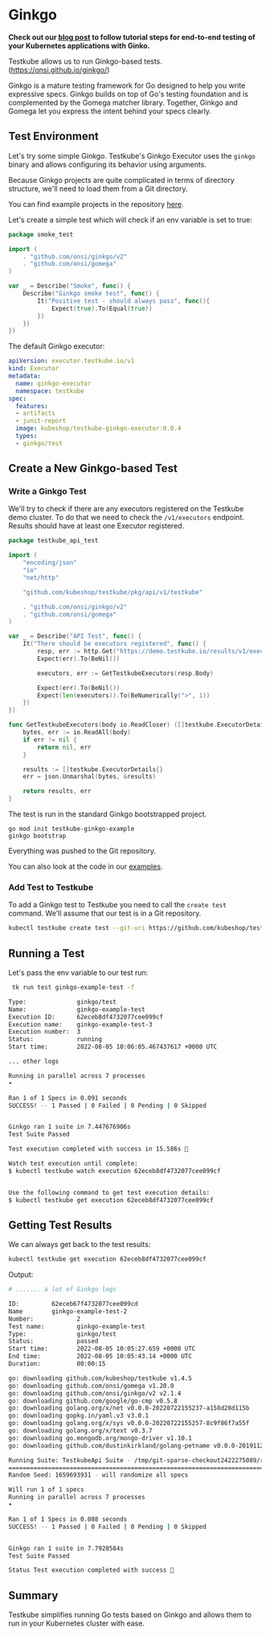 # Ginkgo

**Check out our [blog post](https://testkube.io/blog/maximize-app-performance-in-kubernetes-with-ginkgo-and-testkube) to follow tutorial steps for end-to-end testing of your Kubernetes applications with Ginko.**

Testkube allows us to run Ginkgo-based tests. (https://onsi.github.io/ginkgo/)

Ginkgo is a mature testing framework for Go designed to help you write expressive specs. Ginkgo builds on top of Go's testing foundation and is complemented by the Gomega matcher library. Together, Ginkgo and Gomega let you express the intent behind your specs clearly.


## **Test Environment**

Let's try some simple Ginkgo. Testkube's Ginkgo Executor uses the `ginkgo` binary and allows configuring its behavior using arguments.

Because Ginkgo projects are quite complicated in terms of directory structure, we'll need to load them from a Git directory.

You can find example projects in the repository [here](https://github.com/kubeshop/testkube-executor-ginkgo/tree/main/examples).

Let's create a simple test which will check if an env variable is set to true:

```go
package smoke_test

import (
	. "github.com/onsi/ginkgo/v2"
	. "github.com/onsi/gomega"
)

var _ = Describe("Smoke", func() {
	Describe("Ginkgo smoke test", func() {
		It("Positive test - should always pass", func(){
			Expect(true).To(Equal(true))
		})
	})
})
```


The default Ginkgo executor: 

```yaml
apiVersion: executor.testkube.io/v1
kind: Executor
metadata:
  name: ginkgo-executor
  namespace: testkube
spec:
  features:
  - artifacts
  - junit-report
  image: kubeshop/testkube-ginkgo-executor:0.0.4
  types:
  - ginkgo/test
```


## **Create a New Ginkgo-based Test**

### Write a Ginkgo Test 

We'll try to check if there are any executors registered on the Testkube demo cluster. To do that we need to check the `/v1/executors`
endpoint. Results should have at least one Executor registered.

```go
package testkube_api_test

import (
	"encoding/json"
	"io"
	"net/http"

	"github.com/kubeshop/testkube/pkg/api/v1/testkube"

	. "github.com/onsi/ginkgo/v2"
	. "github.com/onsi/gomega"
)

var _ = Describe("API Test", func() {
	It("There should be executors registered", func() {
		resp, err := http.Get("https://demo.testkube.io/results/v1/executors")
		Expect(err).To(BeNil())

		executors, err := GetTestkubeExecutors(resp.Body)

		Expect(err).To(BeNil())
		Expect(len(executors)).To(BeNumerically(">", 1))
	})
})

func GetTestkubeExecutors(body io.ReadCloser) ([]testkube.ExecutorDetails, error) {
	bytes, err := io.ReadAll(body)
	if err != nil {
		return nil, err
	}

	results := []testkube.ExecutorDetails{}
	err = json.Unmarshal(bytes, &results)

	return results, err
}

```

The test is run in the standard Ginkgo bootstrapped project. 
```
go mod init testkube-ginkgo-example
ginkgo bootstrap
```

Everything was pushed to the Git repository.

You can also look at the code in our [examples](https://github.com/kubeshop/testkube-executor-ginkgo/tree/main/examples/testkube-api).

### Add Test to Testkube 

To add a Ginkgo test to Testkube you need to call the `create test` command. We'll assume that our test is in a Git repository.

```bash
kubectl testkube create test --git-uri https://github.com/kubeshop/testkube-executor-ginkgo.git --git-path examples/testkube-api --type ginkgo/test --name ginkgo-example-test --git-branch main
```


## **Running a Test**

Let's pass the env variable to our test run:

```bash
 tk run test ginkgo-example-test -f                     

Type:              ginkgo/test
Name:              ginkgo-example-test
Execution ID:      62eceb8df4732077cee099cf
Execution name:    ginkgo-example-test-3
Execution number:  3
Status:            running
Start time:        2022-08-05 10:06:05.467437617 +0000 UTC

... other logs 

Running in parallel across 7 processes
•

Ran 1 of 1 Specs in 0.091 seconds
SUCCESS! -- 1 Passed | 0 Failed | 0 Pending | 0 Skipped


Ginkgo ran 1 suite in 7.447676906s
Test Suite Passed

Test execution completed with success in 15.586s 🥇

Watch test execution until complete:
$ kubectl testkube watch execution 62eceb8df4732077cee099cf


Use the following command to get test execution details:
$ kubectl testkube get execution 62eceb8df4732077cee099cf

```

## **Getting Test Results**

We can always get back to the test results: 

```bash
kubectl testkube get execution 62eceb8df4732077cee099cf
```

Output:

```bash
# ....... a lot of Ginkgo logs

ID:         62eceb67f4732077cee099cd
Name        ginkgo-example-test-2
Number:            2
Test name:         ginkgo-example-test
Type:              ginkgo/test
Status:            passed
Start time:        2022-08-05 10:05:27.659 +0000 UTC
End time:          2022-08-05 10:05:43.14 +0000 UTC
Duration:          00:00:15

go: downloading github.com/kubeshop/testkube v1.4.5
go: downloading github.com/onsi/gomega v1.20.0
go: downloading github.com/onsi/ginkgo/v2 v2.1.4
go: downloading github.com/google/go-cmp v0.5.8
go: downloading golang.org/x/net v0.0.0-20220722155237-a158d28d115b
go: downloading gopkg.in/yaml.v3 v3.0.1
go: downloading golang.org/x/sys v0.0.0-20220722155257-8c9f86f7a55f
go: downloading golang.org/x/text v0.3.7
go: downloading go.mongodb.org/mongo-driver v1.10.1
go: downloading github.com/dustinkirkland/golang-petname v0.0.0-20191129215211-8e5a1ed0cff0

Running Suite: TestkubeApi Suite - /tmp/git-sparse-checkout2422275089/repo/examples/testkube-api
================================================================================================
Random Seed: 1659693931 - will randomize all specs

Will run 1 of 1 specs
Running in parallel across 7 processes
•

Ran 1 of 1 Specs in 0.088 seconds
SUCCESS! -- 1 Passed | 0 Failed | 0 Pending | 0 Skipped


Ginkgo ran 1 suite in 7.7928584s
Test Suite Passed

Status Test execution completed with success 🥇
```

## **Summary**

Testkube simplifies running Go tests based on Ginkgo and allows them to run in your Kubernetes cluster with ease.
